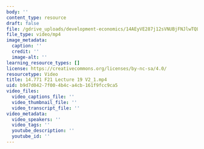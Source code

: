 ```yaml
---
body: ''
content_type: resource
draft: false
file: /gdrive_uploads/development-economics/14AEyVE287j12sVNUBjFNJlwTQL_uRTXV/14771-f21-lecture-19-v2_1.mp4
file_type: video/mp4
image_metadata:
  caption: ''
  credit: ''
  image-alt: ''
learning_resource_types: []
license: https://creativecommons.org/licenses/by-nc-sa/4.0/
resourcetype: Video
title: 14.771 F21 Lecture 19 V2_1.mp4
uid: b9d7d042-7f00-4b4c-a4cb-161f9fcc9ca5
video_files:
  video_captions_file: ''
  video_thumbnail_file: ''
  video_transcript_file: ''
video_metadata:
  video_speakers: ''
  video_tags: ''
  youtube_description: ''
  youtube_id: ''
---
```

